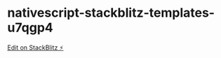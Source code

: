 # nativescript-stackblitz-templates-u7qgp4

[Edit on StackBlitz ⚡️](https://stackblitz.com/edit/nativescript-stackblitz-templates-u7qgp4)